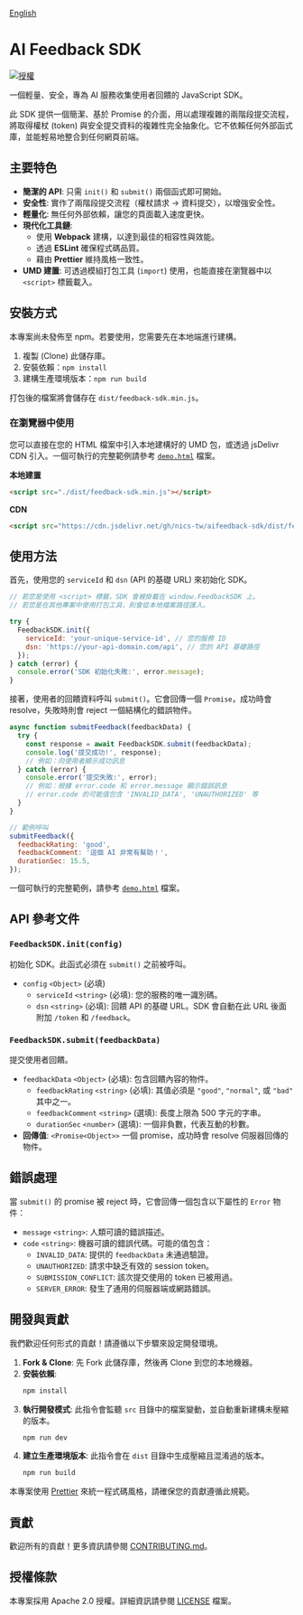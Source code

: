 [English](./README.en-US.md)

# AI Feedback SDK

[![授權](https://img.shields.io/badge/License-Apache_2.0-blue.svg)](https://opensource.org/licenses/Apache-2.0)

一個輕量、安全，專為 AI 服務收集使用者回饋的 JavaScript SDK。

此 SDK 提供一個簡潔、基於 Promise 的介面，用以處理複雜的兩階段提交流程，將取得權杖 (token) 與安全提交資料的複雜性完全抽象化。它不依賴任何外部函式庫，並能輕易地整合到任何網頁前端。

## 主要特色

- **簡潔的 API**: 只需 `init()` 和 `submit()` 兩個函式即可開始。
- **安全性**: 實作了兩階段提交流程（權杖請求 -> 資料提交），以增強安全性。
- **輕量化**: 無任何外部依賴，讓您的頁面載入速度更快。
- **現代化工具鏈**:
  - 使用 **Webpack** 建構，以達到最佳的相容性與效能。
  - 透過 **ESLint** 確保程式碼品質。
  - 藉由 **Prettier** 維持風格一致性。
- **UMD 建置**: 可透過模組打包工具 (`import`) 使用，也能直接在瀏覽器中以 `<script>` 標籤載入。

## 安裝方式

本專案尚未發佈至 npm。若要使用，您需要先在本地端進行建構。

1.  複製 (Clone) 此儲存庫。
2.  安裝依賴：`npm install`
3.  建構生產環境版本：`npm run build`

打包後的檔案將會儲存在 `dist/feedback-sdk.min.js`。

### 在瀏覽器中使用

您可以直接在您的 HTML 檔案中引入本地建構好的 UMD 包，或透過 jsDelivr CDN 引入。一個可執行的完整範例請參考 [`demo.html`](./demo.html) 檔案。

**本地建置**
```html
<script src="./dist/feedback-sdk.min.js"></script>
```

**CDN**
```html
<script src="https://cdn.jsdelivr.net/gh/nics-tw/aifeedback-sdk/dist/feedback-sdk.min.js"></script>
```

## 使用方法

首先，使用您的 `serviceId` 和 `dsn` (API 的基礎 URL) 來初始化 SDK。

```javascript
// 若您是使用 <script> 標籤，SDK 會被掛載在 window.FeedbackSDK 上。
// 若您是在其他專案中使用打包工具，則會從本地檔案路徑匯入。

try {
  FeedbackSDK.init({
    serviceId: 'your-unique-service-id', // 您的服務 ID
    dsn: 'https://your-api-domain.com/api', // 您的 API 基礎路徑
  });
} catch (error) {
  console.error('SDK 初始化失敗:', error.message);
}
```

接著，使用者的回饋資料呼叫 `submit()`。它會回傳一個 `Promise`，成功時會 resolve，失敗時則會 reject 一個結構化的錯誤物件。

```javascript
async function submitFeedback(feedbackData) {
  try {
    const response = await FeedbackSDK.submit(feedbackData);
    console.log('提交成功!', response);
    // 例如：向使用者顯示成功訊息
  } catch (error) {
    console.error('提交失敗:', error);
    // 例如：根據 error.code 和 error.message 顯示錯誤訊息
    // error.code 的可能值包含 'INVALID_DATA', 'UNAUTHORIZED' 等
  }
}

// 範例呼叫
submitFeedback({
  feedbackRating: 'good',
  feedbackComment: '這個 AI 非常有幫助！',
  durationSec: 15.5,
});
```

一個可執行的完整範例，請參考 [`demo.html`](./demo.html) 檔案。

## API 參考文件

### `FeedbackSDK.init(config)`

初始化 SDK。此函式必須在 `submit()` 之前被呼叫。

- `config` `<Object>` (必填)
  - `serviceId` `<string>` (必填): 您的服務的唯一識別碼。
  - `dsn` `<string>` (必填): 回饋 API 的基礎 URL。SDK 會自動在此 URL 後面附加 `/token` 和 `/feedback`。

### `FeedbackSDK.submit(feedbackData)`

提交使用者回饋。

- `feedbackData` `<Object>` (必填): 包含回饋內容的物件。
  - `feedbackRating` `<string>` (必填): 其值必須是 `"good"`, `"normal"`, 或 `"bad"` 其中之一。
  - `feedbackComment` `<string>` (選填): 長度上限為 500 字元的字串。
  - `durationSec` `<number>` (選填): 一個非負數，代表互動的秒數。
- **回傳值**: `<Promise<Object>>` 一個 promise，成功時會 resolve 伺服器回傳的物件。

## 錯誤處理

當 `submit()` 的 promise 被 reject 時，它會回傳一個包含以下屬性的 `Error` 物件：

- `message` `<string>`: 人類可讀的錯誤描述。
- `code` `<string>`: 機器可讀的錯誤代碼。可能的值包含：
  - `INVALID_DATA`: 提供的 `feedbackData` 未通過驗證。
  - `UNAUTHORIZED`: 請求中缺乏有效的 session token。
  - `SUBMISSION_CONFLICT`: 該次提交使用的 token 已被用過。
  - `SERVER_ERROR`: 發生了通用的伺服器端或網路錯誤。

## 開發與貢獻

我們歡迎任何形式的貢獻！請遵循以下步驟來設定開發環境。

1.  **Fork & Clone**: 先 Fork 此儲存庫，然後再 Clone 到您的本地機器。
2.  **安裝依賴**:
    ```bash
    npm install
    ```
3.  **執行開發模式**:
    此指令會監聽 `src` 目錄中的檔案變動，並自動重新建構未壓縮的版本。
    ```bash
    npm run dev
    ```
4.  **建立生產環境版本**:
    此指令會在 `dist` 目錄中生成壓縮且混淆過的版本。
    ```bash
    npm run build
    ```

本專案使用 [Prettier](https://prettier.io/) 來統一程式碼風格，請確保您的貢獻遵循此規範。

## 貢獻

歡迎所有的貢獻！更多資訊請參閱 [CONTRIBUTING.md](./CONTRIBUTING.md)。

## 授權條款

本專案採用 Apache 2.0 授權。詳細資訊請參閱 [LICENSE](./LICENSE) 檔案。
